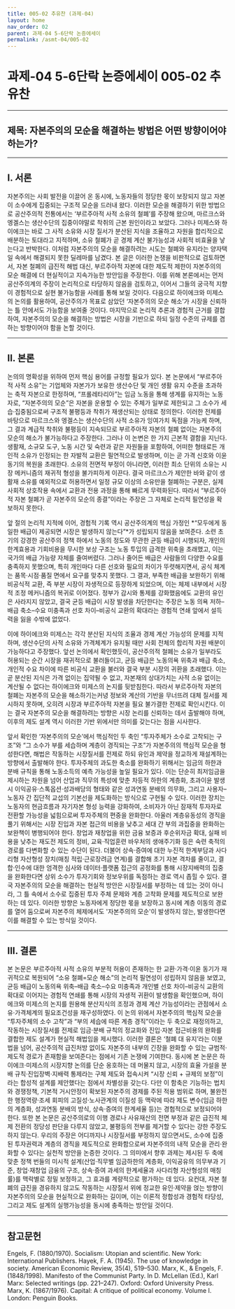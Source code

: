 ```yaml
---
title: 005-02 추유찬 (과제-04)
layout: home
nav_order: 02
parent: 과제-04 5-6단락 논증에세이
permalink: /asmt-04/005-02
---
```


# 과제-04 5-6단락 논증에세이 005-02 추유찬

---

## 제목: 자본주의의 모순을 해결하는 방법은 어떤 방향이어야하는가?

---

## I. 서론

자본주의는 사회 발전을 이끌어 온 동시에, 노동자들의 정당한 몫이 보장되지 않고 자본이 소수에게 집중되는 구조적 모순을 드러내 왔다. 이러한 모순을 해결하기 위한 방법으로 공산주의적 전통에서는 ‘부르주아적 사적 소유의 철폐’를 주장해 왔으며, 마르크스와 엥겔스는 생산수단의 집중이야말로 착취의 근본 원인이라고 보았다. 그러나 미제스와 하이에크는 바로 그 사적 소유와 시장 질서가 분산된 지식을 조율하고 자원을 합리적으로 배분하는 토대라고 지적하며, 소유 철폐가 곧 경제 계산 불가능성과 사회적 비효율을 낳는다고 반박한다. 이처럼 자본주의의 모순을 해결하려는 시도는 철폐와 유지라는 양자택일 속에서 해결되지 못한 딜레마를 남겼다. 본 글은 이러한 논쟁을 비판적으로 검토하면서, 자본 철폐의 급진적 해법 대신, 부르주아적 자본에 대한 제도적 제한이 자본주의의 모순 해결에 더 현실적이고 지속가능한 방안임을 주장한다. 이를 위해 본론에서는 먼저 공산주의계의 주장이 논리적으로 타당하지 않음을 검토하고, 이어서 그들의 궁극적 지향이 경험적으로 실현 불가능함을 사례를 통해 보일 것이다. 다음으로 하이에크와 미제스의 논의를 활용하여, 공산주의가 목표로 삼았던 ‘자본주의의 모순 해소’가 시장을 신뢰하는 틀 안에서도 가능함을 보여줄 것이다. 마지막으로 논리적 추론과 경험적 근거를 결합하여, 자본주의의 모순을 해결하는 방법은 시장을 기반으로 하되 일정 수준의 규제를 겸하는 방향이어야 함을 논할 것이다.

---

## II. 본론

논의의 명확성을 위하여 먼저 핵심 용어를 규정할 필요가 있다. 본 논문에서 “부르주아적 사적 소유”는 기업체와 자본가가 보유한 생산수단 및 개인 생활 유지 수준을 초과하는 축적 자본으로 한정하며, “프롤레타리아”는 임금 노동을 통해 생계를 유지하는 노동자로, “자본주의의 모순”은 자본을 운용할 수 있는 주체가 일부로 제한되고 그 소수가 세습·집중됨으로써 구조적 불평등과 착취가 재생산되는 상태로 정의한다. 이러한 전제를 바탕으로 마르크스와 엥겔스는 생산수단의 사적 소유가 잉여가치 독점을 가능케 하며, 그 결과 계급적 착취와 불평등이 지속되므로 부르주아적 자본의 철폐 없이는 자본주의 모순의 해소가 불가능하다고 주장한다. 그러나 이 논변은 한 가지 근본적 결함을 지닌다. 생활재, 소규모 도구, 노동 시간 및 숙련과 같은 자원들을 포함하여, 어떠한 형태로든 개인적 소유가 인정되는 한 자발적 교환은 필연적으로 발생하며, 이는 곧 가격 신호와 이윤 동기의 복원을 초래한다. 소유의 전면적 부정이 아니라면, 이러한 최소 단위의 소유는 시장 메커니즘의 재귀적 형성을 불가피하게 이끈다. 결국 마르크스가 제안한 바와 같이 생활재 소유를 예외적으로 허용하면서 일정 규모 이상의 소유만을 철폐하는 구분은, 실제 사회적 상호작용 속에서 교환과 전용 과정을 통해 빠르게 무력화된다. 따라서 “부르주아적 자본 철폐가 곧 자본주의 모순의 종결”이라는 주장은 그 자체로 논리적 필연성을 확보하지 못한다.

앞 절의 논리적 지적에 이어, 경험적 기록 역시 공산주의계의 핵심 가정인 *“모두에게 동일한 배급이 제공되면 시장은 발생하지 않는다”*가 성립되지 않음을 보여준다. 소련 초기의 강경한 공산주의 정책 하에서 노동의 정도와 무관한 균등 배급이 시행되자, 개인의 한계효용과 기회비용을 무시한 보상 구조는 노동 투입의 급격한 위축을 초래했고, 이는 국가의 배급 가능량 자체를 줄여버렸다. 그러나 줄어든 배급은 사람들의 다양한 수요를 충족하지 못했으며, 특히 개인마다 다른 선호와 필요의 차이가 뚜렷해지면서, 공식 체계는 품목·시점·품질 면에서 요구를 맞추지 못했다. 그 결과, 부족한 배급을 보완하기 위해 비공식적 교환, 즉 부분 시장이 자생적으로 등장하게 되었으며, 이는 체제 내부에서 시장적 조정 메커니즘의 복귀로 이어졌다. 정부가 감시와 통제를 강화했음에도 교환의 유인은 사라지지 않았고, 결국 균등 배급이 시장 발생을 차단한다는 주장은 노동 의욕 저하–배급 축소–수요 미충족과 선호 차이–비공식 교환의 확대라는 경험적 연쇄 앞에서 설득력을 잃을 수밖에 없었다. 

이에 하이에크와 미제스는 각각 분산된 지식의 조율과 경제 계산 가능성의 문제를 지적하며, 생산수단의 사적 소유와 가격체계가 유지될 때만 사회 전체의 합리적 자원 배분이 가능하다고 주장했다. 앞선 논의에서 확인했듯이, 공산주의적 철폐는 소유가 일부라도 허용되는 순간 시장을 재귀적으로 불러들이고, 균등 배급은 노동의욕 위축과 배급 축소, 개인적 수요 차이에 따른 비공식 교환을 불러와 결국 부분 시장의 귀환을 초래했다. 이는 곧 분산된 지식은 가격 없이는 집약될 수 없고, 자본재의 상대가치는 사적 소유 없이는 계산될 수 없다는 하이에크와 미제스의 논지를 뒷받침한다. 따라서 부르주아적 자본의 철폐는 자본주의 모순을 해소하기는커녕 정보와 계산의 기반을 무너뜨려 대체 질서를 제시하지 못하며, 오히려 시장과 부르주아적 자본을 필요 불가결한 전제로 확인시킨다. 이는 결국 자본주의 모순을 해결하려는 방향은 시장 논리를 신뢰하는 데서 출발해야 하며, 이후의 제도 설계 역시 이러한 기반 위에서만 의미를 갖는다는 점을 시사한다.

앞서 확인한 ‘자본주의의 모순’에서 핵심적인 두 축인 “투자주체가 소수로 고착되는 구조”와 “그 소수가 부를 세습하며 계층이 경직되는 구조”가 자본주의의 핵심적 모순을 형성한다면, 해법은 작동하는 시장질서를 전제로 하되 유인과 제약을 정교하게 재설계하는 방향에서 출발해야 한다. 투자주체의 과도한 축소를 완화하기 위해서는 임금의 하한과 분배 규칙을 통해 노동소득의 예측 가능성을 높일 필요가 있다. 이는 단순히 최저임금을 제시하는 차원을 넘어 산업과 직무의 특성에 맞춘 차등적 하한의 계층화, 초과이윤 발생 시 이익공유·스톡옵션·성과배당의 형태와 같은 성과연동 분배의 의무화, 그리고 사용자–노동자 간 집단적 교섭의 기본선을 제도화하는 방식으로 구현될 수 있다. 이러한 장치는 노동자의 현금흐름과 자기자본 형성 능력을 강화하여, 소비자가 아닌 잠재적 투자자로 전환할 가능성을 넓힘으로써 투자주체의 편중을 완화한다. 아울러 계층유동성의 경직을 풀기 위해서는 시장 진입과 자본 접근의 비용을 낮추고 세대 간 부의 과집중을 완화하는 보완책이 병행되어야 한다. 창업과 재창업을 위한 금융 보증과 후순위자금 확대, 실패 비용을 낮추는 재도전 제도의 정비, 교육·직업훈련 바우처의 생애주기화 등은 숙련 축적의 경로를 다변화할 수 있는 수단이 된다. 더불어 상속·증여에 대한 누진적 한계부담과 사다리형 자산형성 장치(매칭 적립·근로장려금 연계)를 결합해 초기 자본 격차를 줄이고, 결합·인수에 대한 엄격한 심사와 데이터·플랫폼 접근의 공정화를 통해 시장지배력의 집중을 완화한다면 상위 소수가 투자기회와 정보우위를 독점하는 경로 역시 좁힐 수 있다. 결국 자본주의의 모순을 해결하는 현실적 방안은 시장질서를 부정하는 데 있는 것이 아니라, 그 틀 속에서 소수로 집중된 투자 주체 문제와 계층 고착화 문제를 제도적으로 보완하는 데 있다. 이러한 방향은 노동자에게 정당한 몫을 보장하고 동시에 계층 이동의 경로를 열어 둠으로써 자본주의 체제에서도 '자본주의의 모순'이 발생하지 않는, 발생한다면 이를 해결할 수 있는 방식일 것이다. 

---

## III. 결론 

본 논문은 부르주아적 사적 소유의 부분적 허용이 존재하는 한 교환·가격·이윤 동기가 재귀적으로 복원되어 “소유 철폐=모순 해소”의 논리적 필연성이 성립하지 않음을 보였고, 균등 배급이 노동의욕 위축–배급 축소–수요 미충족과 개인별 선호 차이–비공식 교환의 확대로 이어지는 경험적 연쇄를 통해 시장의 자생적 귀환이 발생함을 확인했으며, 하이에크와 미제스의 논지를 원용해 분산지식의 조정과 경제 계산 가능성이라는 관점에서 소유·가격체계의 필요조건성을 재구성하였다. 이 논의 위에서 자본주의의 핵심적 모순을 “투자주체의 소수 고착”과 “부의 세습에 따른 계층 경직”이라는 두 축으로 재정의하고, 작동하는 시장질서를 전제로 임금·분배 규칙의 정교화와 진입·자본 접근비용의 완화를 결합한 제도 설계가 현실적 해법임을 제시했다. 이러한 결론은 ‘철폐 대 유지’라는 이분법을 넘어, 공산주의적 급진처방 없이도 자본주의 내부의 긴장을 완화할 수 있는 규범적·제도적 경로가 존재함을 보여준다는 점에서 기존 논쟁에 기여한다. 동시에 본 논문은 하이에크·미제스의 시장지향 논의를 단순 옹호하는 데 머물지 않고, 시장의 효율 가설을 분배 규칙·진입장벽·지배력 통제라는 구체 제도와 접속시켜 “시장 신뢰 + 규제의 보정”이라는 합성적 설계를 제안했다는 점에서 차별성을 갖는다. 다만 이 함축은 기능하는 법치와 경쟁정책, 기본적 거시안정이 확보된 자본주의 경제를 주된 적용 범위로 하며, 불완전한 행정역량·조세 회피의 고질성·노사관계의 이질성 등 맥락에 따라 제도 변수(임금 하한의 계층화, 성과연동 분배의 방식, 상속·증여의 한계세율 등)는 경험적으로 보정되어야 한다. 또한 본 논문은 공산주의로의 이행 경로나 사유재산의 전면 부정과 같은 급진적 체제 전환의 정당성 판단을 다루지 않았고, 불평등의 전부를 제거할 수 있다는 강한 주장도 하지 않는다. 우리의 주장은 어디까지나 시장질서를 부정하지 않으면서도, 소수에 집중된 투자권력과 계층의 경직을 제도적으로 완화함으로써 자본주의의 내적 모순을 관리·완화할 수 있다는 실천적 방안을 논증한 것이다. 그 의미에서 향후 과제는 제시된 두 축에 맞춘 정책 번들의 미시적 설계(산업·직무별 임금하한의 계층화, 이익공유의 의무부과 기준, 창업·재창업 금융의 구조, 상속·증여 과세의 한계세율과 사다리형 자산형성의 매칭률)를 맥락별로 정밀 보정하고, 그 효과를 계량적으로 평가하는 데 있다. 요컨대, 자본 철폐의 급진을 경유하지 않고도 작동하는 시장질서 위에 정교한 유인·제약을 얹는 방향이 자본주의의 모순을 현실적으로 완화하는 길이며, 이는 이론적 정합성과 경험적 타당성, 그리고 제도 설계의 실행가능성을 동시에 충족하는 방안일 것이다.

---

## 참고문헌 

Engels, F. (1880/1970). Socialism: Utopian and scientific. New York: International Publishers.
Hayek, F. A. (1945). The use of knowledge in society. American Economic Review, 35(4), 519–530.
Marx, K., & Engels, F. (1848/1998). Manifesto of the Communist Party. In D. McLellan (Ed.), Karl Marx: Selected writings (pp. 221–247). Oxford: Oxford University Press.
Marx, K. (1867/1976). Capital: A critique of political economy. Volume I. London: Penguin Books.

